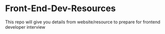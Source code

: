 # Front-End-Dev-Resources
This repo will give you details from website/resource to prepare for frontend developer interview 
